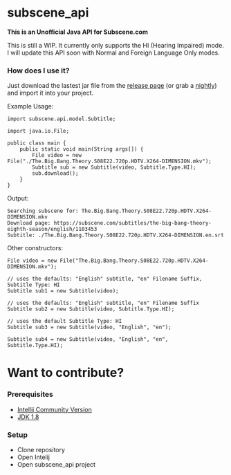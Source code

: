 # subscene_api
**This is an Unofficial Java API for Subscene.com** 

This is still a WIP. It currently only supports the HI (Hearing Impaired) mode. I will update this API soon with Normal and Foreign Language Only modes. 

### How does I use it? ###
Just download the lastest jar file from the [release page](https://github.com/jangelsb/subscene_api/releases) (or grab a [nightly](https://github.com/jangelsb/subscene_api/tree/master/out/artifacts/subscene_api_jar)) and import it into your project.

Example Usage:
```
import subscene.api.model.Subtitle;

import java.io.File;

public class main {
    public static void main(String args[]) {
        File video = new File("./The.Big.Bang.Theory.S08E22.720p.HDTV.X264-DIMENSION.mkv");
        Subtitle sub = new Subtitle(video, Subtitle.Type.HI);
        sub.download();
    }
}
```
Output:
``` 
Searching subscene for: The.Big.Bang.Theory.S08E22.720p.HDTV.X264-DIMENSION.mkv
Download page: https://subscene.com/subtitles/the-big-bang-theory-eighth-season/english/1103453
Subtitle: ./The.Big.Bang.Theory.S08E22.720p.HDTV.X264-DIMENSION.en.srt
```

Other constructors:
```
File video = new File("The.Big.Bang.Theory.S08E22.720p.HDTV.X264-DIMENSION.mkv");

// uses the defaults: "English" subtitle, "en" Filename Suffix, Subtitle Type: HI
Subtitle sub1 = new Subtitle(video);

// uses the defaults: "English" subtitle, "en" Filename Suffix
Subtitle sub2 = new Subtitle(video, Subtitle.Type.HI);

// uses the default Subtitle Type: HI
Subtitle sub3 = new Subtitle(video, "English", "en");

Subtitle sub4 = new Subtitle(video, "English", "en", Subtitle.Type.HI);
```

# Want to contribute? #

### Prerequisites ###
* [Intellij Community Version](https://www.jetbrains.com/idea/download/)
* [JDK 1.8](http://www.oracle.com/technetwork/java/javase/downloads/jdk8-downloads-2133151.html)

### Setup ###

* Clone repository
* Open Intelij
* Open subscene_api project


